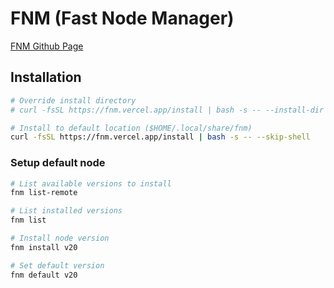 # FNM (Fast Node Manager)
[FNM Github Page](https://github.com/Schniz/fnm)

## Installation
```sh
# Override install directory
# curl -fsSL https://fnm.vercel.app/install | bash -s -- --install-dir "./.fnm" --skip-shell

# Install to default location ($HOME/.local/share/fnm)
curl -fsSL https://fnm.vercel.app/install | bash -s -- --skip-shell
```

### Setup default node
```sh
# List available versions to install
fnm list-remote

# List installed versions
fnm list

# Install node version
fnm install v20

# Set default version
fnm default v20
```

